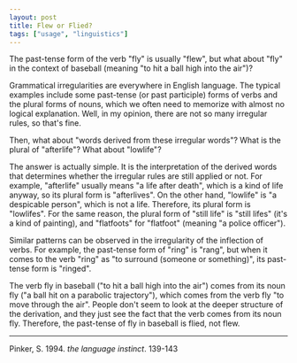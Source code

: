 ```yaml
---
layout: post
title: Flew or Flied?
tags: ["usage", "linguistics"]
---
```


The past-tense form of the verb "fly" is usually "flew", but what about "fly" in the context of baseball (meaning "to hit a ball high into the air")?

Grammatical irregularities are everywhere in English language.
The typical examples include some past-tense (or past participle) forms of verbs and the plural forms of nouns, which we often need to memorize with almost no logical explanation.
Well, in my opinion, there are not so many irregular rules, so that's fine.

Then, what about "words derived from these irregular words"?
What is the plural of "afterlife"?
What about "lowlife"?

The answer is actually simple.
It is the interpretation of the derived words that determines whether the irregular rules are still applied or not.
For example, "afterlife" usually means "a life after death", which is a kind of life anyway, so its plural form is "afterlives".
On the other hand, "lowlife" is "a despicable person", which is not a life.
Therefore, its plural form is "lowlifes".
For the same reason, the plural form of "still life" is "still lifes" (it's a kind of painting), and "flatfoots" for "flatfoot" (meaning "a police officer").

Similar patterns can be observed in the irregularity of the inflection of verbs.
For example, the past-tense form of "ring" is "rang", but when it comes to the verb "ring" as "to surround (someone or something)", its past-tense form is "ringed".

The verb fly in baseball ("to hit a ball high into the air") comes from its noun fly ("a ball hit on a parabolic trajectory"), which comes from the verb fly "to move through the air".
People don't seem to look at the deeper structure of the derivation, and they just see the fact that the verb comes from its noun fly.
Therefore, the past-tense of fly in baseball is flied, not flew.

---

Pinker, S. 1994. *the language instinct*. 139-143
